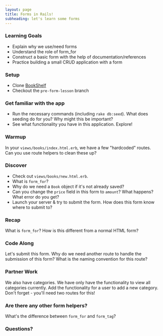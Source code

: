 ```yaml
---
layout: page
title: Forms in Rails!
subheading: let's learn some forms
---
```


### Learning Goals
* Explain why we use/need forms
* Understand the role of form_for
* Construct a basic form with the help of documentation/references
* Practice building a small CRUD application with a form

### Setup

* Clone [BookShelf](https://github.com/turingschool-examples/book_shelf)
* Checkout the `pre-form-lesson` branch

### Get familiar with the app

- Run the necessary commands (including `rake db:seed`). What does seeding do for you? Why might this be important?
- See what functionality you have in this application. Explore!

### Warmup

In your `views/books/index.html.erb`, we have a few "hardcoded" routes. Can you use route helpers to clean these up?


### Discover

* Check out `views/books/new.html.erb`.
* What is `form_for`?
* Why do we need a `Book` object if it's not already saved?
* Can you change the `price` field in this form to `amount`? What happens? What error do you get?
* Launch your server & try to submit the form. How does this form know where to submit to?


### Recap

What is `form_for`? How is this different from a normal HTML form?

### Code Along

Let's submit this form. Why do we need another route to handle the submission of this form? What is the naming convention for this route?


### Partner Work

We also have categories. We have only have the functionality to view all categories currently. Add the functionality for a user to add a new category. Don't forget - you'll need two routes for this!

### Are there any other form helpers?

What's the difference between `form_for` and `form_tag`?

### Questions?
